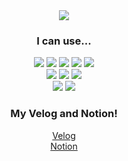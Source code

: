 <div align="center">
<img src="https://capsule-render.vercel.app/api?type=waving&color=auto&height=200&section=header&text=JJAP_FE_Developer&fontSize=40" />
 
 
### I can use...
 <img src="https://img.shields.io/badge/React-lightblue?style=flat&logo=React&logoColor=white"/>
 <img src="https://img.shields.io/badge/TypeScript-blue?style=flat&logo=TypeScript&logoColor=white"/>
 <img src="https://img.shields.io/badge/NodeJs-darkgreen?style=flat&logo=node.js&logoColor=white"/>
 <img src="https://img.shields.io/badge/PHP-blue?style=flat&logo=PHP&logoColor=white"/>
 <img src="https://img.shields.io/badge/NextJs-black?style=flat&logo=next.js&logoColor=white"/><br>
 <img src="https://img.shields.io/badge/MongoDB-lightgreen?style=flat&logo=MongoDB&logoColor=white"/>
 <img src="https://img.shields.io/badge/MySQL-lightblue?style=flat&logo=MySQL&logoColor=white"/>
 <img src="https://img.shields.io/badge/inventor-yellow?style=flat&logo=Inventor&logoColor=white"/><br>
 <img src="https://img.shields.io/badge/vsCode-blue?style=flat&logo=VisualStudioCode&logoColor=white"/>
 <img src="https://img.shields.io/badge/figma-pink?style=flat&logo=figma&logoColor=white"/>
 
 ### My Velog and Notion!
 
 <a href="https://velog.io/@yunj05763">Velog</a><br />
 <a href="https://www.notion.so/FE_DEVELOPER-1280c327ffc6458fabd3875546a2ceb4">Notion</a>
</div>

